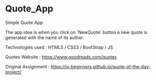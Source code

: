 # Quote_App
Simple Quote App

The app idea is when you click on 'NewQuote' button a new quote is generated with the name of its author.

Technologies used : HTML5 / CSS3 / BootStrap / JS

Quotes Website : https://www.goodreads.com/quotes

Original Assignment : https://js-beginners.github.io/quote-of-the-day-project/
